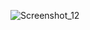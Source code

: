 ![Screenshot_12](https://user-images.githubusercontent.com/42346701/137906887-185b9d71-73a4-4a8a-aa88-2fe82194321e.png)
